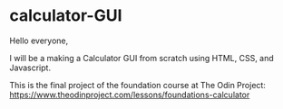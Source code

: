 # calculator-GUI

Hello everyone,

I will be a making a Calculator GUI from scratch using HTML, CSS, and Javascript.

This is the final project of the foundation course at The Odin Project: https://www.theodinproject.com/lessons/foundations-calculator